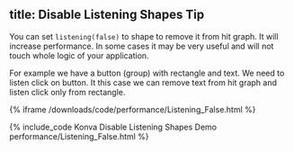title: Disable Listening Shapes Tip
---

You can set `listening(false)` to shape to remove it from hit graph. It will increase performance.
In some cases it may be very useful and will not touch whole logic of your application.

For example we have a button (group) with rectangle and text. We need to listen click on button.
It this case we can remove text from hit graph and listen click only from rectangle.

{% iframe /downloads/code/performance/Listening_False.html %}

{% include_code Konva Disable Listening Shapes Demo performance/Listening_False.html %}
